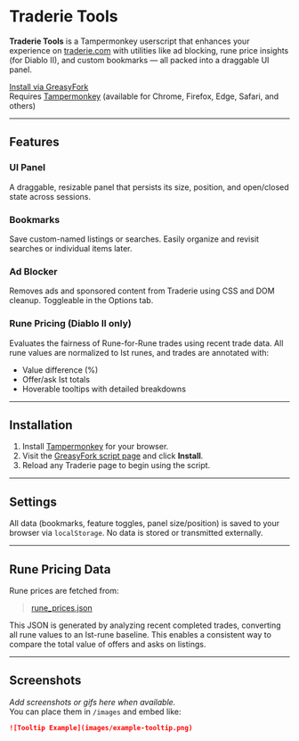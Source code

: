 # Traderie Tools

**Traderie Tools** is a Tampermonkey userscript that enhances your experience on [traderie.com](https://traderie.com) with utilities like ad blocking, rune price insights (for Diablo II), and custom bookmarks — all packed into a draggable UI panel.

[Install via GreasyFork](https://greasyfork.org/en/scripts/YOUR-SCRIPT-ID)  
Requires [Tampermonkey](https://www.tampermonkey.net/) (available for Chrome, Firefox, Edge, Safari, and others)

---

## Features

### UI Panel  
A draggable, resizable panel that persists its size, position, and open/closed state across sessions.

### Bookmarks  
Save custom-named listings or searches. Easily organize and revisit searches or individual items later.

### Ad Blocker  
Removes ads and sponsored content from Traderie using CSS and DOM cleanup. Toggleable in the Options tab.

### Rune Pricing (Diablo II only)  
Evaluates the fairness of Rune-for-Rune trades using recent trade data. All rune values are normalized to Ist runes, and trades are annotated with:
- Value difference (%)
- Offer/ask Ist totals
- Hoverable tooltips with detailed breakdowns

---

## Installation

1. Install [Tampermonkey](https://www.tampermonkey.net/) for your browser.
2. Visit the [GreasyFork script page](https://greasyfork.org/en/scripts/YOUR-SCRIPT-ID) and click **Install**.
3. Reload any Traderie page to begin using the script.

---

## Settings

All data (bookmarks, feature toggles, panel size/position) is saved to your browser via `localStorage`. No data is stored or transmitted externally.

---

## Rune Pricing Data

Rune prices are fetched from:

> [rune_prices.json](https://raw.githubusercontent.com/wguDataNinja/TraderieTools/main/rune_prices.json)

This JSON is generated by analyzing recent completed trades, converting all rune values to an Ist-rune baseline. This enables a consistent way to compare the total value of offers and asks on listings.

---

## Screenshots

_Add screenshots or gifs here when available._  
You can place them in `/images` and embed like:

```markdown
![Tooltip Example](images/example-tooltip.png)
